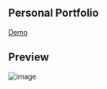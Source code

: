 ## Personal Portfolio
[Demo](https://portfolio-1tgryc4sj-michannan.vercel.app/)

## Preview
![image](https://github.com/MichanNan/portfolio/assets/101557182/8026fbeb-2465-4e88-9a84-3ffc0a65515f)

